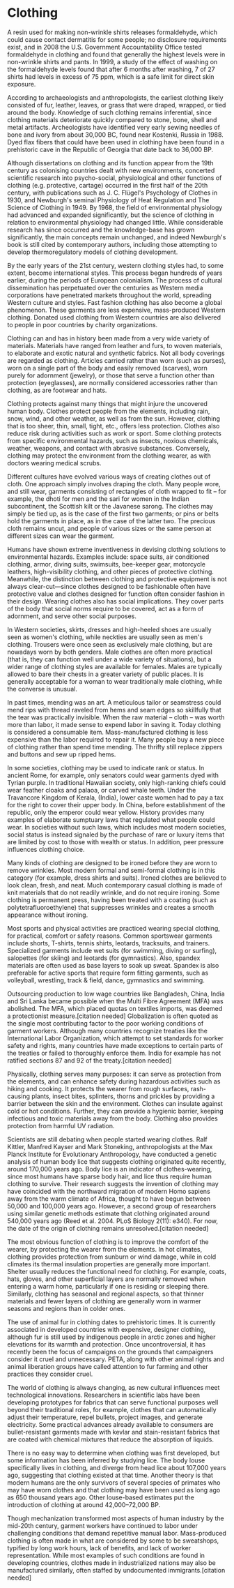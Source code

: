 # Clothing

A resin used for making non-wrinkle shirts releases formaldehyde, which could cause contact dermatitis for some people; no disclosure requirements exist, and in 2008 the U.S. Government Accountability Office tested formaldehyde in clothing and found that generally the highest levels were in non-wrinkle shirts and pants. In 1999, a study of the effect of washing on the formaldehyde levels found that after 6 months after washing, 7 of 27 shirts had levels in excess of 75 ppm, which is a safe limit for direct skin exposure.

According to archaeologists and anthropologists, the earliest clothing likely consisted of fur, leather, leaves, or grass that were draped, wrapped, or tied around the body. Knowledge of such clothing remains inferential, since clothing materials deteriorate quickly compared to stone, bone, shell and metal artifacts. Archeologists have identified very early sewing needles of bone and ivory from about 30,000 BC, found near Kostenki, Russia in 1988. Dyed flax fibers that could have been used in clothing have been found in a prehistoric cave in the Republic of Georgia that date back to 36,000 BP.

Although dissertations on clothing and its function appear from the 19th century as colonising countries dealt with new environments, concerted scientific research into psycho-social, physiological and other functions of clothing (e.g. protective, cartage) occurred in the first half of the 20th century, with publications such as J. C. Flügel's Psychology of Clothes in 1930, and Newburgh's seminal Physiology of Heat Regulation and The Science of Clothing in 1949. By 1968, the field of environmental physiology had advanced and expanded significantly, but the science of clothing in relation to environmental physiology had changed little. While considerable research has since occurred and the knowledge-base has grown significantly, the main concepts remain unchanged, and indeed Newburgh's book is still cited by contemporary authors, including those attempting to develop thermoregulatory models of clothing development.

By the early years of the 21st century, western clothing styles had, to some extent, become international styles. This process began hundreds of years earlier, during the periods of European colonialism. The process of cultural dissemination has perpetuated over the centuries as Western media corporations have penetrated markets throughout the world, spreading Western culture and styles. Fast fashion clothing has also become a global phenomenon. These garments are less expensive, mass-produced Western clothing. Donated used clothing from Western countries are also delivered to people in poor countries by charity organizations.

Clothing can and has in history been made from a very wide variety of materials. Materials have ranged from leather and furs, to woven materials, to elaborate and exotic natural and synthetic fabrics. Not all body coverings are regarded as clothing. Articles carried rather than worn (such as purses), worn on a single part of the body and easily removed (scarves), worn purely for adornment (jewelry), or those that serve a function other than protection (eyeglasses), are normally considered accessories rather than clothing, as are footwear and hats.

Clothing protects against many things that might injure the uncovered human body. Clothes protect people from the elements, including rain, snow, wind, and other weather, as well as from the sun. However, clothing that is too sheer, thin, small, tight, etc., offers less protection. Clothes also reduce risk during activities such as work or sport. Some clothing protects from specific environmental hazards, such as insects, noxious chemicals, weather, weapons, and contact with abrasive substances. Conversely, clothing may protect the environment from the clothing wearer, as with doctors wearing medical scrubs.

Different cultures have evolved various ways of creating clothes out of cloth. One approach simply involves draping the cloth. Many people wore, and still wear, garments consisting of rectangles of cloth wrapped to fit – for example, the dhoti for men and the sari for women in the Indian subcontinent, the Scottish kilt or the Javanese sarong. The clothes may simply be tied up, as is the case of the first two garments; or pins or belts hold the garments in place, as in the case of the latter two. The precious cloth remains uncut, and people of various sizes or the same person at different sizes can wear the garment.

Humans have shown extreme inventiveness in devising clothing solutions to environmental hazards. Examples include: space suits, air conditioned clothing, armor, diving suits, swimsuits, bee-keeper gear, motorcycle leathers, high-visibility clothing, and other pieces of protective clothing. Meanwhile, the distinction between clothing and protective equipment is not always clear-cut—since clothes designed to be fashionable often have protective value and clothes designed for function often consider fashion in their design. Wearing clothes also has social implications. They cover parts of the body that social norms require to be covered, act as a form of adornment, and serve other social purposes.

In Western societies, skirts, dresses and high-heeled shoes are usually seen as women's clothing, while neckties are usually seen as men's clothing. Trousers were once seen as exclusively male clothing, but are nowadays worn by both genders. Male clothes are often more practical (that is, they can function well under a wide variety of situations), but a wider range of clothing styles are available for females. Males are typically allowed to bare their chests in a greater variety of public places. It is generally acceptable for a woman to wear traditionally male clothing, while the converse is unusual.

In past times, mending was an art. A meticulous tailor or seamstress could mend rips with thread raveled from hems and seam edges so skillfully that the tear was practically invisible. When the raw material – cloth – was worth more than labor, it made sense to expend labor in saving it. Today clothing is considered a consumable item. Mass-manufactured clothing is less expensive than the labor required to repair it. Many people buy a new piece of clothing rather than spend time mending. The thrifty still replace zippers and buttons and sew up ripped hems.

In some societies, clothing may be used to indicate rank or status. In ancient Rome, for example, only senators could wear garments dyed with Tyrian purple. In traditional Hawaiian society, only high-ranking chiefs could wear feather cloaks and palaoa, or carved whale teeth. Under the Travancore Kingdom of Kerala, (India), lower caste women had to pay a tax for the right to cover their upper body. In China, before establishment of the republic, only the emperor could wear yellow. History provides many examples of elaborate sumptuary laws that regulated what people could wear. In societies without such laws, which includes most modern societies, social status is instead signaled by the purchase of rare or luxury items that are limited by cost to those with wealth or status. In addition, peer pressure influences clothing choice.

Many kinds of clothing are designed to be ironed before they are worn to remove wrinkles. Most modern formal and semi-formal clothing is in this category (for example, dress shirts and suits). Ironed clothes are believed to look clean, fresh, and neat. Much contemporary casual clothing is made of knit materials that do not readily wrinkle, and do not require ironing. Some clothing is permanent press, having been treated with a coating (such as polytetrafluoroethylene) that suppresses wrinkles and creates a smooth appearance without ironing.

Most sports and physical activities are practiced wearing special clothing, for practical, comfort or safety reasons. Common sportswear garments include shorts, T-shirts, tennis shirts, leotards, tracksuits, and trainers. Specialized garments include wet suits (for swimming, diving or surfing), salopettes (for skiing) and leotards (for gymnastics). Also, spandex materials are often used as base layers to soak up sweat. Spandex is also preferable for active sports that require form fitting garments, such as volleyball, wrestling, track & field, dance, gymnastics and swimming.

Outsourcing production to low wage countries like Bangladesh, China, India and Sri Lanka became possible when the Multi Fibre Agreement (MFA) was abolished. The MFA, which placed quotas on textiles imports, was deemed a protectionist measure.[citation needed] Globalization is often quoted as the single most contributing factor to the poor working conditions of garment workers. Although many countries recognize treaties like the International Labor Organization, which attempt to set standards for worker safety and rights, many countries have made exceptions to certain parts of the treaties or failed to thoroughly enforce them. India for example has not ratified sections 87 and 92 of the treaty.[citation needed]

Physically, clothing serves many purposes: it can serve as protection from the elements, and can enhance safety during hazardous activities such as hiking and cooking. It protects the wearer from rough surfaces, rash-causing plants, insect bites, splinters, thorns and prickles by providing a barrier between the skin and the environment. Clothes can insulate against cold or hot conditions. Further, they can provide a hygienic barrier, keeping infectious and toxic materials away from the body. Clothing also provides protection from harmful UV radiation.

Scientists are still debating when people started wearing clothes. Ralf Kittler, Manfred Kayser and Mark Stoneking, anthropologists at the Max Planck Institute for Evolutionary Anthropology, have conducted a genetic analysis of human body lice that suggests clothing originated quite recently, around 170,000 years ago. Body lice is an indicator of clothes-wearing, since most humans have sparse body hair, and lice thus require human clothing to survive. Their research suggests the invention of clothing may have coincided with the northward migration of modern Homo sapiens away from the warm climate of Africa, thought to have begun between 50,000 and 100,000 years ago. However, a second group of researchers using similar genetic methods estimate that clothing originated around 540,000 years ago (Reed et al. 2004. PLoS Biology 2(11): e340). For now, the date of the origin of clothing remains unresolved.[citation needed]

The most obvious function of clothing is to improve the comfort of the wearer, by protecting the wearer from the elements. In hot climates, clothing provides protection from sunburn or wind damage, while in cold climates its thermal insulation properties are generally more important. Shelter usually reduces the functional need for clothing. For example, coats, hats, gloves, and other superficial layers are normally removed when entering a warm home, particularly if one is residing or sleeping there. Similarly, clothing has seasonal and regional aspects, so that thinner materials and fewer layers of clothing are generally worn in warmer seasons and regions than in colder ones.

The use of animal fur in clothing dates to prehistoric times. It is currently associated in developed countries with expensive, designer clothing, although fur is still used by indigenous people in arctic zones and higher elevations for its warmth and protection. Once uncontroversial, it has recently been the focus of campaigns on the grounds that campaigners consider it cruel and unnecessary. PETA, along with other animal rights and animal liberation groups have called attention to fur farming and other practices they consider cruel.

The world of clothing is always changing, as new cultural influences meet technological innovations. Researchers in scientific labs have been developing prototypes for fabrics that can serve functional purposes well beyond their traditional roles, for example, clothes that can automatically adjust their temperature, repel bullets, project images, and generate electricity. Some practical advances already available to consumers are bullet-resistant garments made with kevlar and stain-resistant fabrics that are coated with chemical mixtures that reduce the absorption of liquids.

There is no easy way to determine when clothing was first developed, but some information has been inferred by studying lice. The body louse specifically lives in clothing, and diverge from head lice about 107,000 years ago, suggesting that clothing existed at that time. Another theory is that modern humans are the only survivors of several species of primates who may have worn clothes and that clothing may have been used as long ago as 650 thousand years ago. Other louse-based estimates put the introduction of clothing at around 42,000–72,000 BP.

Though mechanization transformed most aspects of human industry by the mid-20th century, garment workers have continued to labor under challenging conditions that demand repetitive manual labor. Mass-produced clothing is often made in what are considered by some to be sweatshops, typified by long work hours, lack of benefits, and lack of worker representation. While most examples of such conditions are found in developing countries, clothes made in industrialized nations may also be manufactured similarly, often staffed by undocumented immigrants.[citation needed]